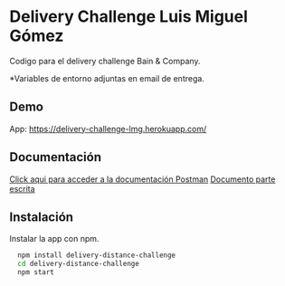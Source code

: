 
# Delivery Challenge Luis Miguel Gómez

Codigo para el delivery challenge Bain & Company.

*Variables de entorno adjuntas en email de entrega.



## Demo

App: https://delivery-challenge-lmg.herokuapp.com/


## Documentación

[Click aqui para acceder a la documentación Postman](https://documenter.getpostman.com/view/6586558/UzR1J23q)
[Documento parte escrita](https://docs.google.com/document/d/17WZ7_HIqJxGIUrcsdzNLC31DuCY9sifJQHuJFnFkwjU/edit?usp=sharing)

## Instalación

Instalar la app con npm.

```bash
  npm install delivery-distance-challenge
  cd delivery-distance-challenge
  npm start
```
    
